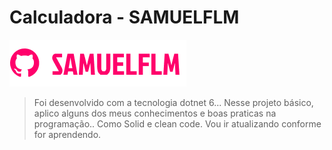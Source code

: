 # Calculadora - SAMUELFLM

<!---Esses são exemplos. Veja https://shields.io para outras pessoas ou para personalizar este conjunto de escudos. Você pode querer incluir dependências, status do projeto e informações de licença aqui--->

<img src="Doc//logo.png" alt="logo_samuelflm">


>Foi desenvolvido com a tecnologia dotnet 6... Nesse projeto básico, aplico alguns dos meus conhecimentos e boas praticas na programação.. Como Solid e clean code. Vou ir atualizando conforme for aprendendo.

